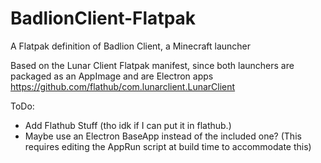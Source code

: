 # BadlionClient-Flatpak
A Flatpak definition of Badlion Client, a Minecraft launcher

Based on the Lunar Client Flatpak manifest, since both launchers are packaged as an AppImage and are Electron apps
https://github.com/flathub/com.lunarclient.LunarClient

ToDo:
- Add Flathub Stuff (tho idk if I can put it in flathub.)
- Maybe use an Electron BaseApp instead of the included one? (This requires editing the AppRun script at build time to accommodate this)
